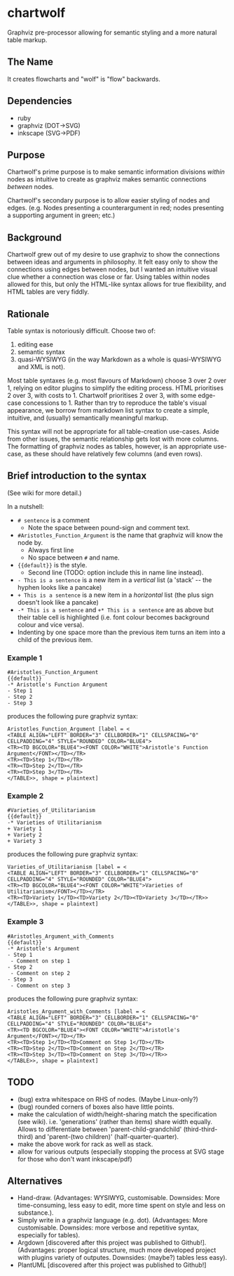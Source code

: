 # chartwolf
Graphviz pre-processor allowing for semantic styling and a more natural table markup.

## The Name

It creates flowcharts and "wolf" is "flow" backwards.

## Dependencies

- ruby
- graphviz (DOT->SVG)
- inkscape (SVG->PDF)

## Purpose

Chartwolf's prime purpose is to make semantic information divisions *within* nodes as intuitive to create as graphviz makes semantic connections *between* nodes.

Chartwolf's secondary purpose is to allow easier styling of nodes and edges. (e.g. Nodes presenting a counterargument in red; nodes presenting a supporting argument in green; etc.)

## Background

Chartwolf grew out of my desire to use graphviz to show the connections between ideas and arguments in philosophy. It felt easy only to show the connections using edges between nodes, but I wanted an intuitive visual clue whether a connection was close or far. Using tables within nodes allowed for this, but only the HTML-like syntax allows for true flexibility, and HTML tables are very fiddly.

## Rationale

Table syntax is notoriously difficult. Choose two of:
1. editing ease
2. semantic syntax
3. quasi-WYSIWYG (in the way Markdown as a whole is quasi-WYSIWYG and XML is not).

Most table syntaxes (e.g. most flavours of Markdown) choose 3 over 2 over 1, relying on editor plugins to simplify the editing process. HTML prioritises 2 over 3, with costs to 1. Chartwolf prioritises 2 over 3, with some edge-case concessions to 1. Rather than try to reproduce the table's visual appearance, we borrow from markdown list syntax to create a simple, intuitive, and (usually) semantically meaningful markup. 

This syntax will not be appropriate for all table-creation use-cases. Aside from other issues, the semantic relationship gets lost with more columns. The formatting of graphviz nodes as tables, however, is an appropriate use-case, as these should have relatively few columns (and even rows).

## Brief introduction to the syntax

(See wiki for more detail.)

In a nutshell:

- `# sentence` is a comment
  - Note the space between pound-sign and comment text.
- `#Aristotles_Function_Argument` is the name that graphviz will know the node by.
  - Always first line
  - No space between `#` and name.
- `{{default}}` is the style.
  - Second line (TODO: option include this in name line instead).
- `- This is a sentence` is a new item in a *vertical* list (a 'stack' -- the hyphen looks like a pancake)
- `+ This is a sentence` is a new item in a *horizontal* list (the plus sign doesn't look like a pancake)
- `-* This is a sentence` and `+* This is a sentence` are as above but their table cell is highlighted (i.e. font colour becomes background colour and vice versa).
- Indenting by one space more than the previous item turns an item into a child of the previous item.

### Example 1

```
#Aristotles_Function_Argument
{{default}}
-* Aristotle's Function Argument
- Step 1
- Step 2
- Step 3
```
produces the following pure graphviz syntax:
```
Aristotles_Function_Argument [label = <
<TABLE ALIGN="LEFT" BORDER="3" CELLBORDER="1" CELLSPACING="0" CELLPADDING="4" STYLE="ROUNDED" COLOR="BLUE4">
<TR><TD BGCOLOR="BLUE4"><FONT COLOR="WHITE">Aristotle's Function Argument</FONT></TD></TR>
<TR><TD>Step 1</TD></TR>
<TR><TD>Step 2</TD></TR>
<TR><TD>Step 3</TD></TR>
</TABLE>>, shape = plaintext]
```

### Example 2

```
#Varieties_of_Utilitarianism
{{default}}
-* Varieties of Utilitarianism
+ Variety 1
+ Variety 2
+ Variety 3
```
produces the following pure graphviz syntax:
```
Varieties_of_Utilitarianism [label = <
<TABLE ALIGN="LEFT" BORDER="3" CELLBORDER="1" CELLSPACING="0" CELLPADDING="4" STYLE="ROUNDED" COLOR="BLUE4">
<TR><TD BGCOLOR="BLUE4"><FONT COLOR="WHITE">Varieties of Utilitarianism</FONT></TD></TR>
<TR><TD>Variety 1</TD><TD>Variety 2</TD><TD>Variety 3</TD></TR>>
</TABLE>>, shape = plaintext]
```

### Example 3

```
#Aristotles_Argument_with_Comments 
{{default}}
-* Aristotle's Argument
- Step 1
 - Comment on step 1
- Step 2
 - Comment on step 2
- Step 3
 - Comment on step 3
```
produces the following pure graphviz syntax:
```
Aristotles_Argument_with_Comments [label = <
<TABLE ALIGN="LEFT" BORDER="3" CELLBORDER="1" CELLSPACING="0" CELLPADDING="4" STYLE="ROUNDED" COLOR="BLUE4">
<TR><TD BGCOLOR="BLUE4"><FONT COLOR="WHITE">Aristotle's Argument</FONT></TD></TR>
<TR><TD>Step 1</TD><TD>Comment on Step 1</TD></TR>
<TR><TD>Step 2</TD><TD>Comment on Step 2</TD></TR>
<TR><TD>Step 3</TD><TD>Comment on Step 3</TD></TR>>
</TABLE>>, shape = plaintext]
```

## TODO

- (bug) extra whitespace on RHS of nodes. (Maybe Linux-only?)
- (bug) rounded corners of boxes also have little points.
- make the calculation of width/height-sharing match the specification (see wiki). i.e. 'generations' (rather than items) share width equally. Allows to differentiate between 'parent-child-grandchild' (third-third-third) and 'parent-(two children)' (half-quarter-quarter).
- make the above work for rack as well as stack.
- allow for various outputs (especially stopping the process at SVG stage for those who don't want inkscape/pdf)

## Alternatives

- Hand-draw. (Advantages: WYSIWYG, customisable. Downsides: More time-consuming, less easy to edit, more time spent on style and less on substance.).
- Simply write in a graphviz language (e.g. dot). (Advantages: More customisable. Downsides: more verbose and repetitive syntax, especially for tables).
- Argdown [discovered after this project was published to Github!]. (Advantages: proper logical structure, much more developed project with plugins variety of outputes. Downsides: (maybe?) tables less easy).
- PlantUML [discovered after this project was published to Github!]
